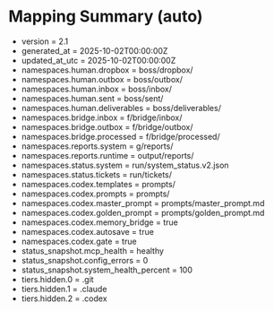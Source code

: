 # Mapping Summary (auto)

- version = 2.1
- generated_at = 2025-10-02T00:00:00Z
- updated_at_utc = 2025-10-02T00:00:00Z
- namespaces.human.dropbox = boss/dropbox/
- namespaces.human.outbox = boss/outbox/
- namespaces.human.inbox = boss/inbox/
- namespaces.human.sent = boss/sent/
- namespaces.human.deliverables = boss/deliverables/
- namespaces.bridge.inbox = f/bridge/inbox/
- namespaces.bridge.outbox = f/bridge/outbox/
- namespaces.bridge.processed = f/bridge/processed/
- namespaces.reports.system = g/reports/
- namespaces.reports.runtime = output/reports/
- namespaces.status.system = run/system_status.v2.json
- namespaces.status.tickets = run/tickets/
- namespaces.codex.templates = prompts/
- namespaces.codex.prompts = prompts/
- namespaces.codex.master_prompt = prompts/master_prompt.md
- namespaces.codex.golden_prompt = prompts/golden_prompt.md
- namespaces.codex.memory_bridge = true
- namespaces.codex.autosave = true
- namespaces.codex.gate = true
- status_snapshot.mcp_health = healthy
- status_snapshot.config_errors = 0
- status_snapshot.system_health_percent = 100
- tiers.hidden.0 = .git
- tiers.hidden.1 = .claude
- tiers.hidden.2 = .codex
